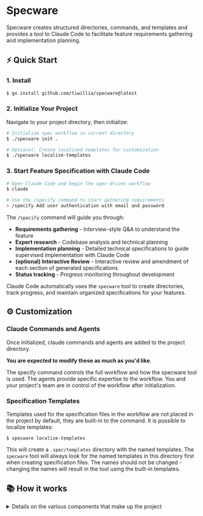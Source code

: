 # Specware

Specware creates structured directories, commands, and templates and provides a tool to Claude Code to facilitate feature requirements gathering and implementation planning.

## ⚡ Quick Start

### 1. Install
```bash
$ go install github.com/tiwillia/specware@latest
```

### 2. Initialize Your Project
Navigate to your project directory, then initialize: 
```bash
# Initialize spec workflow in current directory
$ ./specware init .

# Optional: Create localized templates for customization
$ ./specware localize-templates
```

### 3. Start Feature Specification with Claude Code
```bash
# Open Claude Code and begin the spec-driven workflow
$ claude

# Use the /specify command to start gathering requirements
> /specify Add user authentication with email and password
```

The `/specify` command will guide you through:
- **Requirements gathering** - Interview-style Q&A to understand the feature
- **Expert research** - Codebase analysis and technical planning  
- **Implementation planning** - Detailed technical specifications to guide supervised implementation with Claude Code
- **(optional) Interactive Review** - Interactive review and amendment of each section of generated specifications
- **Status tracking** - Progress monitoring throughout development

Claude Code automatically uses the `specware` tool to create directories, track progress, and maintain organized specifications for your features.

## ⚙️ Customization

### Claude Commands and Agents
Once initialized, claude commands and agents are added to the project directory.

**You are expected to modify these as much as you'd like**.

The specify command controls the full workflow and how the specware tool is used. The agents provide specific expertise to the workflow. You and your project's team are in control of the workflow after initialization.

### Specification Templates
Templates used for the specification files in the workflow are not placed in the project by default, they are built-in to the command. It is possible to localize templates:
```
$ specware localize-templates
```

This will create a `.spec/templates` directory with the named templates. The `specware` tool will always look for the named templates in this directory first when creating specification files. The names should not be changed - changing the names will result in the tool using the built-in templates.

## 📚 How it works

<details>
<summary>Details on the various components that make up the project</summary>  

### Overview

`specware` tool is used to set up a project repository for spec-driven development with un-intrusive directories and files ignored by git by default, then is used during interactive specification generation by Claude Code to facilitate filesystem and state tracking operations.

`/specify` claude command created in the project repository facilitates the interactive specification generation. The command is localized in the project to allow for project-specific customization.

`assets/templates/` are used as the base specifications Claude Code will fill out during specification generation. Templates can optionally be localized for project-specific customization.

`.spec/` directory created in the project repository provides a basic structure to organize generated specifications.

### Specware Tool

The `specware` tool is used for both project setup and during interactive specification generation.

After initialization, Specware creates in your project:

```
.claude/
  commands/
    specify.md                 # Claude Code workflow command
  agents/
    scope-creep-craig.md       # Agent for scope creep detection
    tech-spec-beck.md          # Agent for technical documentation
.spec/
  README.md                    # Spec workflow documentation  
```

#### Project Setup
These commands are intended to be run by a user:
- `init <directory>` - Initialize project with spec-driven workflow support
- `localize-templates` - Copy embedded templates to `.spec/templates/` for customization, not required.

#### Feature Management
These commands are intended to be run by Claude Code to facilitate feature specification:
- `feature new-requirements <short-name>` - Create new feature specification directory with requirements template
- `feature new-implementation-plan <short-name>` - Add implementation plan to existing feature
- `feature update-state <short-name> <status>` - Update feature development status

#### Jira Integration
These commands are intended to be run by Claude Code during the specification workflow to gather context from Jira:
- `jira get-issue <issue-key>` - Fetch and display a single Jira issue for context gathering

### Claude Command (/specify)

Interactive Claude Command with three primary workflows:

1. **Requirements Building:**
- Requirements gathering via Q&A
- Context gathering through codebase analysis  
- Expert Q&A with technical insights
- Requirements finalization
- Optional interactive review

2. **Technical Specification Creation:**
- Automated determination of useful technical specs (using tech-spec-beck agent)
- Generation of OpenAPI specs, data models, diagrams, etc.
- Interactive review and requirements integration

3. **Implementation Planning:**
- Codebase analysis for technical approach
- Implementation Q&A for technical details
- Plan generation with detailed tasks to guide supervised implementation with Claude Code
- Scope creep detection (using scope-creep-craig agent)
- Optional interactive review

Features state tracking and a one-question-at-a-time interview style with smart defaults.

The `/specify` command is a glorified prompt, you are expected to take advantage of the flexibility granted by Claude Code to modify the workflow, continue where you left off, skip steps, etc as needed.

### Templates (assets/templates/)

Embedded templates used by Claude Code during specification generation:

- **`requirements.md`** - Structure for feature requirements with sections for problem statement, solution overview, functional/technical requirements, acceptance criteria, and constraints
- **`implementation-plan.md`** - Structure for technical plans with milestones, phases, tasks, code examples, and deployment considerations designed to guide supervised implementation with Claude Code
- **`context.md`** - Template for context gathering sessions used to create both `context-requirements.md` and `context-implementation-plan.md` files

Templates can be localized to `.spec/templates/` for project-specific customization using `specware localize-templates`.

### Specification Artifacts (.spec/)

Generated specification files organized in numbered feature directories:

**Generated Files:**
- **`requirements.md`** - Final requirements specification filled from template
- **`implementation-plan.md`** - Final implementation plan with detailed tasks and code examples to guide supervised implementation with Claude Code  
- **`context-requirements.md`** - Q&A context and codebase research for requirements phase
- **`context-implementation-plan.md`** - Q&A context and technical analysis for implementation phase
- **`.spec-status.json`** - Current workflow status and progress tracking

**Directory Structure:**
```
.spec/
  001-user-auth/           # Sequential numbering
  002-dashboard/
  003-notifications/
```

All files are ignored by git by default to keep specifications separate from source code.

#### Status Tracking

Features are tracked through `.spec-status.json` files within a feature spec directory (`.spec/000-example-feature/`) with suggested workflow phases:
- `"Requirements Gathering"`
- `"Requirements Context Gathering"`
- `"Requirements Expert Q&A"`
- `"Requirements Complete"`
- `"Requirements Interactive Review"`
- `"Implementation Planning"`
- `"Implementation Plan Q&A"`
- `"Implementation Plan Generated"`
- `"Implementation Plan Interactive Review"`
- `"Implementation Planning Complete"`

There is no validation or expectation that state values match this list.

## 🎯 Guiding Principles

**Reduce reliance on the LLM**
- Extract operations that need to be consistent and repeatable to traditional code
- Extract output expectations to templates
- Extract state tracking to structured metadata
- Reduce token consumption and time spent waiting on inference

**Be un-intrusive**
- Do not create any artifacts that will not be ignored by git in default configurations
- Create the minimal amount of spec artifacts, commands, templates, etc.
- Do not force specific workflows

**Allow for customization**
- Teams and individuals will have specific preferences, enable project-specific customization where possible
- Provide sensible defaults

**Single assistant focus**
- Enable a single coding assistant (Claude Code) to avoid complexity
